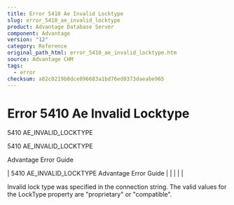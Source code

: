 ```yaml
---
title: Error 5410 Ae Invalid Locktype
slug: error_5410_ae_invalid_locktype
product: Advantage Database Server
component: Advantage
version: "12"
category: Reference
original_path_html: error_5410_ae_invalid_locktype.htm
source: Advantage CHM
tags:
  - error
checksum: a82c0219b8dce096683a1bd76ed0373daeabe965
---
```


# Error 5410 Ae Invalid Locktype

5410 AE\_INVALID\_LOCKTYPE

5410 AE\_INVALID\_LOCKTYPE

Advantage Error Guide

| 5410 AE\_INVALID\_LOCKTYPE  Advantage Error Guide |  |  |  |  |

Invalid lock type was specified in the connection string. The valid values for the LockType property are "proprietary" or "compatible".
